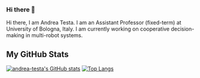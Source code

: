 ### Hi there 👋

<!--
**andrea-testa/andrea-testa** is a ✨ _special_ ✨ repository because its `README.md` (this file) appears on your GitHub profile.

Here are some ideas to get you started:

- 🔭 I’m currently working on ...
- 🌱 I’m currently learning ...
- 👯 I’m looking to collaborate on ...
- 🤔 I’m looking for help with ...
- 💬 Ask me about ...
- 📫 How to reach me: ...
- 😄 Pronouns: ...
- ⚡ Fun fact: ...
-->

Hi there, I am Andrea Testa. I am an Assistant Professor (fixed-term) at University of Bologna, Italy. I am currently working on cooperative decision-making in multi-robot systems.

<h2>My GitHub Stats</h2>

  [![andrea-testa's GitHub stats](https://github-readme-stats.vercel.app/api?username=andrea-testa&show_icons=true&theme=radical&hide=contribs)](https://github.com/andrea-testa/github-readme-stats)
[![Top Langs](https://github-readme-stats.vercel.app/api/top-langs/?username=andrea-testa&layout=compact&theme=radical)](https://github.com/andrea-testa/github-readme-stats)

  </div>
